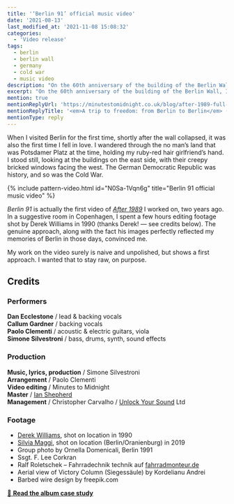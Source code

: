 ```yaml
---
title: '‘Berlin 91’ official music video'
date: '2021-08-13'
last_modified_at: '2021-11-08 15:08:32'
categories:
  - 'Video release'
tags:
  - berlin
  - berlin wall
  - germany
  - cold war
  - music video
description: "On the 60th anniversary of the building of the Berlin Wall, I’ve decided to release the last video from my album ‘After 1989’."
excerpt: "On the 60th anniversary of the building of the Berlin Wall, I’ve decided to release the last video from my album <em>After 1989</em>."
mention: true
mentionReplyUrl: 'https://minutestomidnight.co.uk/blog/after-1989-full-story/'
mentionReplyTitle: '<em>A trip to freedom: from Berlin to Berlin</em> (Minutes to Midnight)'
mentionType: reply
---
```

When I visited Berlin for the first time, shortly after the wall collapsed, it was also the first time I fell in love. I wandered through the no man’s land that was Potsdamer Platz at the time, holding my ruby-red hair girlfriend’s hand. I stood still, looking at the buildings on the east side, with their creepy bricked windows facing the west. The German Democratic Republic was history, and so was the Cold War.

{% include pattern-video.html id="N0Sa-1Vqn6g" title="Berlin 91 official music video" %}

_Berlin 91_ is actually the first video of [_After 1989_](/music/after-1989/) I worked on, two years ago. In a suggestive room in Copenhagen, I spent a few hours editing footage shot by Derek Williams in 1990 (thanks Derek! — see credits below). The genuine approach, along with the fact his images perfectly reflected my memories of Berlin in those days, convinced me.

My work on the video surely is naive and unpolished, but shows a first approach. I wanted that to stay raw, on purpose.

## Credits

### Performers

**Dan Ecclestone** / lead & backing vocals  
**Callum Gardner** / backing vocals  
**Paolo Clementi** / acoustic & electric guitars, viola  
**Simone Silvestroni** / bass, drums, synth, sound effects

### Production

**Music, lyrics, production** / Simone Silvestroni  
**Arrangement** / Paolo Clementi  
**Video editing** / Minutes to Midnight  
**Master** / [Ian Shepherd](https://en.wikipedia.org/wiki/Ian_Shepherd)  
**Management** / Christopher Carvalho / [Unlock Your Sound](https://unlockyoursound.com/) Ltd  
### Footage

- [Derek Williams](https://www.nr23.net/), shot on location in 1990
- [Silvia Maggi](https://silviamaggidesign.com/), shot on location (Berlin/Oranienburg) in 2019
- Group photo by Ornella Domenicali, Berlin 1991
- Ssgt. F. Lee Corkran
- Ralf Roletschek – Fahrradechnik technik auf [fahrradmonteur.de](https://fahrradmonteur.de)
- Aerial view of Victory Column (Siegessäule) by Kordelianu Andrei
- Barbed wire design by freepik.com

<div class="text-center my-5 py-3">
  <a class="btn btn-lg btn-m2m btn-m2m-cta py-3 px-4 fw-bold" href="/music/after-1989/" title="Read the album case study"><span class="text-uppercase fs-4">🔗 <strong class="d-inline-block ms-1">Read the album case study</strong></span></a>
</div>